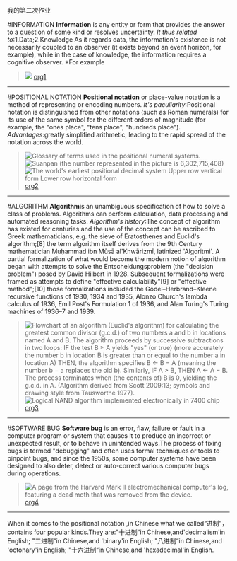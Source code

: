 我的第二次作业
  
#INFORMATION
**Information** is any entity or form that provides the answer to a question of some kind or resolves uncertainty.
_It thus related to_:1.Data;2.Knowledge
As it regards data, the information's existence is not necessarily coupled to an observer (it exists beyond an event horizon, for example), while in the case of knowledge, the information requires a cognitive observer.
*For example
>![](https://en.wikipedia.org/wiki/Information#/media/File:XD_Aolet.jpg)
[org1](https://en.wikipedia.org/wiki/Information)

---

#POSITIONAL NOTATION
**Positional notation** or place-value notation is a method of representing or encoding numbers. 
_It's paculiarity_:Positional notation is distinguished from other notations (such as Roman numerals) for its use of the same symbol for the different orders of magnitude (for example, the "ones place", "tens place", "hundreds place"). 
_Advantages_:greatly simplified arithmetic, leading to the rapid spread of the notation across the world.
>![Glossary of terms used in the positional numeral systems.](https://en.wikipedia.org/wiki/Positional_notation#/media/File:Positional_notation_glossary-en.svg)
>![Suanpan (the number represented in the picture is 6,302,715,408)](https://en.wikipedia.org/wiki/Positional_notation#/media/File:Abacus_6.png)
>![The world's earliest positional decimal system Upper row vertical form Lower row horizontal form](https://en.wikipedia.org/wiki/Positional_notation#/media/File:Chounumerals.svg)
[org2](https://en.wikipedia.org/wiki/Positional_notation)

---

#ALGORITHM
**Algorithm**is an unambiguous specification of how to solve a class of problems. Algorithms can perform calculation, data processing and automated reasoning tasks.
_Algorithm's history_:The concept of algorithm has existed for centuries and the use of the concept can be ascribed to Greek mathematicians, e.g. the sieve of Eratosthenes and Euclid's algorithm;[8] the term algorithm itself derives from the 9th Century mathematician Muḥammad ibn Mūsā al'Khwārizmī, latinized 'Algoritmi'. A partial formalization of what would become the modern notion of algorithm began with attempts to solve the Entscheidungsproblem (the "decision problem") posed by David Hilbert in 1928. Subsequent formalizations were framed as attempts to define "effective calculability"[9] or "effective method";[10] those formalizations included the Gödel–Herbrand–Kleene recursive functions of 1930, 1934 and 1935, Alonzo Church's lambda calculus of 1936, Emil Post's Formulation 1 of 1936, and Alan Turing's Turing machines of 1936–7 and 1939.
>![Flowchart of an algorithm (Euclid's algorithm) for calculating the greatest common divisor (g.c.d.) of two numbers a and b in locations named A and B. The algorithm proceeds by successive subtractions in two loops: IF the test B ≥ A yields "yes" (or true) (more accurately the number b in location B is greater than or equal to the number a in location A) THEN, the algorithm specifies B ← B − A (meaning the number b − a replaces the old b). Similarly, IF A > B, THEN A ← A − B. The process terminates when (the contents of) B is 0, yielding the g.c.d. in A. (Algorithm derived from Scott 2009:13; symbols and drawing style from Tausworthe 1977).](https://en.wikipedia.org/wiki/Algorithm#/media/File:Euclid_flowchart.svg)
>![Logical NAND algorithm implemented electronically in 7400 chip](https://en.wikipedia.org/wiki/Algorithm#/media/File:TTL_npn_nand.svg)
[org3](https://en.wikipedia.org/wiki/Algorithm)

---

#SOFTWARE BUG
**Software bug** is an error, flaw, failure or fault in a computer program or system that causes it to produce an incorrect or unexpected result, or to behave in unintended ways.The process of fixing bugs is termed "debugging" and often uses formal techniques or tools to pinpoint bugs, and since the 1950s, some computer systems have been designed to also deter, detect or auto-correct various computer bugs during operations.
>![A page from the [Harvard Mark II](https://en.wikipedia.org/wiki/Harvard_Mark_II) electromechanical computer's log, featuring a dead moth that was removed from the device.](https://en.wikipedia.org/wiki/Software_bug#/media/File:H96566k.jpg)
[org4](https://en.wikipedia.org/wiki/Software_bug)

---

When it comes to the positional notation ,in Chinese what we called“进制”，contains four popular kinds.They are:"十进制“in Chinese,and'decimalism'in English;
                            "二进制“in Chinese,and 'binary'in English;
                            "八进制“in Chinese,and 'octonary'in English;
                            "十六进制“in Chinese,and 'hexadecimal'in English.